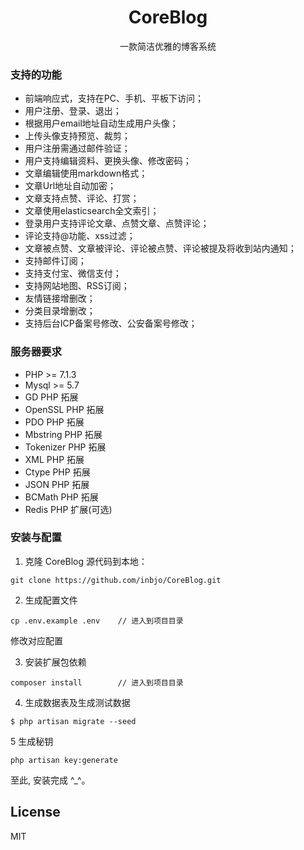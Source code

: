 <h1 align="center"> CoreBlog </h1>

<p align="center">一款简洁优雅的博客系统</p>

### 支持的功能
* 前端响应式，支持在PC、手机、平板下访问；
* 用户注册、登录、退出；
* 根据用户email地址自动生成用户头像；
* 上传头像支持预览、裁剪；
* 用户注册需通过邮件验证；
* 用户支持编辑资料、更换头像、修改密码；
* 文章编辑使用markdown格式；
* 文章Url地址自动加密；
* 文章支持点赞、评论、打赏；
* 文章使用elasticsearch全文索引；
* 登录用户支持评论文章、点赞文章、点赞评论；
* 评论支持@功能、xss过滤；
* 文章被点赞、文章被评论、评论被点赞、评论被提及将收到站内通知；
* 支持邮件订阅；
* 支持支付宝、微信支付；
* 支持网站地图、RSS订阅；
* 友情链接增删改；
* 分类目录增删改；
* 支持后台ICP备案号修改、公安备案号修改；

### 服务器要求
* PHP >= 7.1.3
* Mysql >= 5.7
* GD PHP 拓展
* OpenSSL PHP 拓展
* PDO PHP 拓展
* Mbstring PHP 拓展
* Tokenizer PHP 拓展
* XML PHP 拓展
* Ctype PHP 拓展
* JSON PHP 拓展
* BCMath PHP 拓展
* Redis PHP 扩展(可选)

### 安装与配置
1. 克隆 CoreBlog 源代码到本地：
```
git clone https://github.com/inbjo/CoreBlog.git
```

2. 生成配置文件
```
cp .env.example .env    // 进入到项目目录
```
修改对应配置

3. 安装扩展包依赖
```
composer install      	// 进入到项目目录
```

4. 生成数据表及生成测试数据
```
$ php artisan migrate --seed
```

5 生成秘钥
```
php artisan key:generate
```
至此, 安装完成 ^_^。

## License

MIT
